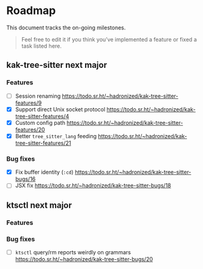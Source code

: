 # Roadmap

This document tracks the on-going milestones.

> Feel free to edit it if you think you’ve implemented a feature or fixed a task listed here.

## kak-tree-sitter next major

### Features

- [ ] Session renaming <https://todo.sr.ht/~hadronized/kak-tree-sitter-features/9>
- [x] Support direct Unix socket protocol <https://todo.sr.ht/~hadronized/kak-tree-sitter-features/4>
- [x] Custom config path <https://todo.sr.ht/~hadronized/kak-tree-sitter-features/20>
- [x] Better `tree_sitter_lang` feeding <https://todo.sr.ht/~hadronized/kak-tree-sitter-features/21>

### Bug fixes

- [x] Fix buffer identity (`:cd`) <https://todo.sr.ht/~hadronized/kak-tree-sitter-bugs/16>
- [ ] JSX fix <https://todo.sr.ht/~hadronized/kak-tree-sitter-bugs/18>

## ktsctl next major

### Features

### Bug fixes

- [ ] `ktsctl` query/rm reports weirdly on grammars <https://todo.sr.ht/~hadronized/kak-tree-sitter-bugs/20>
